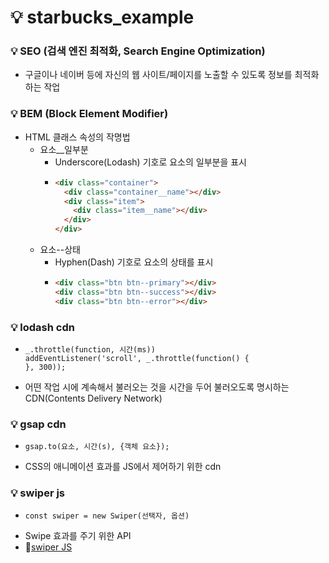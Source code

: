 # 💡 starbucks_example

### 💡 SEO (검색 엔진 최적화, Search Engine Optimization)
- 구글이나 네이버 등에 자신의 웹 사이트/페이지를 노출할 수 있도록 정보를 최적화하는 작업

### 💡 BEM (Block Element Modifier)
- HTML 클래스 속성의 작명법
  - 요소__일부분
    - Underscore(Lodash) 기호로 요소의 일부분을 표시
    - ```HTML
      <div class="container">
        <div class="container__name"></div>
        <div class="item">
          <div class="item__name"></div>
        </div>
      </div>
      ```
  - 요소--상태
    - Hyphen(Dash) 기호로 요소의 상태를 표시
    - ```HTML
      <div class="btn btn--primary"></div>
      <div class="btn btn--success"></div>
      <div class="btn btn--error"></div>
      ```
### 💡 lodash cdn
  - ```JS
    _.throttle(function, 시간(ms))
    addEventListener('scroll', _.throttle(function() {
    }, 300));
    ```
  - 어떤 작업 시에 계속해서 불러오는 것을 시간을 두어 불러오도록 명시하는 CDN(Contents Delivery Network)

### 💡 gsap cdn
  - ```JS
    gsap.to(요소, 시간(s), {객체 요소});
    ```
  - CSS의 애니메이션 효과를 JS에서 제어하기 위한 cdn

### 💡 swiper js
  - ```JS
    const swiper = new Swiper(선택자, 옵션)
    ```
  - Swipe 효과를 주기 위한 API
  - 🔗[swiper JS](https://swiperjs.com/)
